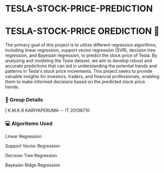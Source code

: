 # TESLA-STOCK-PRICE-PREDICTION
# TESLA-STOCK-PRICE OREDICTION 🚌



The primary goal of this project is to utilize different regression algorithms, including linear regression, support vector regression (SVR), decision tree regression, and Bayesian regression, to predict the stock price of Tesla. By analyzing and modeling the Tesla dataset, we aim to develop robust and accurate predictions that can aid in understanding the potential trends and patterns in Tesla's stock price movements. This project seeks to provide valuable insights for investors, traders, and financial professionals, enabling them to make informed decisions based on the predicted stock price trends.



### 💂 Group Details


|  K.M.K.R KARIYAPERUMA -- IT 20136710

 


### 💻 Algoritems Used

Linear Regression

Support Vector Regression

Decision Tree Regression

Bayesian Ridge Regression
